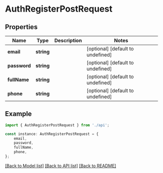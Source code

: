 # AuthRegisterPostRequest


## Properties

Name | Type | Description | Notes
------------ | ------------- | ------------- | -------------
**email** | **string** |  | [optional] [default to undefined]
**password** | **string** |  | [optional] [default to undefined]
**fullName** | **string** |  | [optional] [default to undefined]
**phone** | **string** |  | [optional] [default to undefined]

## Example

```typescript
import { AuthRegisterPostRequest } from './api';

const instance: AuthRegisterPostRequest = {
    email,
    password,
    fullName,
    phone,
};
```

[[Back to Model list]](../README.md#documentation-for-models) [[Back to API list]](../README.md#documentation-for-api-endpoints) [[Back to README]](../README.md)
